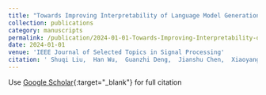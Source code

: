 ```yaml
---
title: "Towards Improving Interpretability of Language Model Generation through a Structured Knowledge Discovery Approach"
collection: publications
category: manuscripts
permalink: /publication/2024-01-01-Towards-Improving-Interpretability-of-Language-Model-Generation-through-a-Structured-Knowledge-Discovery-Approach
date: 2024-01-01
venue: 'IEEE Journal of Selected Topics in Signal Processing'
citation: ' Shuqi Liu,  Han Wu,  Guanzhi Deng,  Jianshu Chen,  Xiaoyang Wang,  Linqi Song, &quot;Towards Improving Interpretability of Language Model Generation through a Structured Knowledge Discovery Approach.&quot; IEEE Journal of Selected Topics in Signal Processing, 2024.'
---
```

Use [Google Scholar](https://scholar.google.com/scholar?q=Towards+Improving+Interpretability+of+Language+Model+Generation+through+a+Structured+Knowledge+Discovery+Approach){:target="_blank"} for full citation